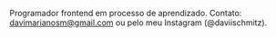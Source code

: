 Programador frontend em processo de aprendizado. 
Contato: davimarianosm@gmail.com ou pelo meu Instagram (@daviischmitz).

<!---
Dsm0514/Dsm0514 is a ✨ special ✨ repository because its `README.md` (this file) appears on your GitHub profile.
You can click the Preview link to take a look at your changes.
--->
